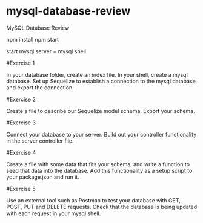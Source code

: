 # mysql-database-review

MySQL Database Review

npm install
npm start

start mysql server + mysql shell

#Exercise 1

In your database folder, create an index file.
In your shell, create a mysql database.
Set up Sequelize to establish a connection to the mysql database, and export the connection.

#Exercise 2

Create a file to describe our Sequelize model schema.
Export your schema.

#Exercise 3

Connect your database to your server. Build out your controller functionality in the server controller file.

#Exercise 4

Create a file with some data that fits your schema, and write a function to seed that data into the database. Add this functionality as a setup script to your package.json and run it.

#Exercise 5

Use an external tool such as Postman to test your database with GET, POST, PUT and DELETE requests. Check that the database is being updated with each request in your mysql shell.
